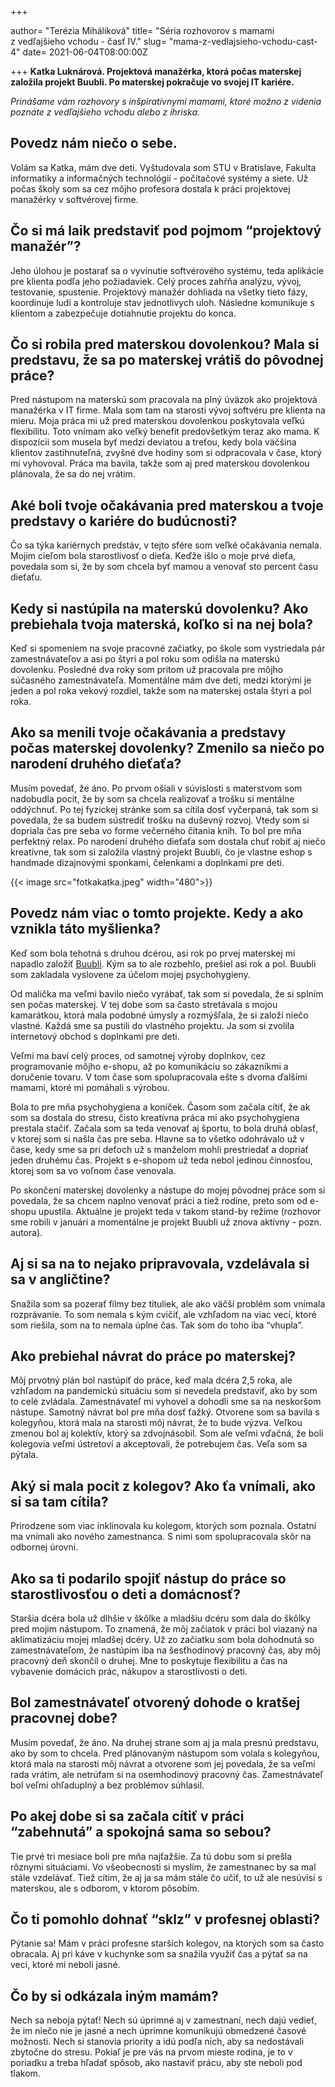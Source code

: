 +++

author= "Terézia Miháliková"
title= "Séria rozhovorov s mamami z&nbsp;vedľajšieho vchodu - časť IV."
slug= "mama-z-vedlajsieho-vchodu-cast-4"
date= 2021-06-04T08:00:00Z

+++
**Katka Luknárová. Projektová manažérka, ktorá počas materskej založila projekt Buubli.
Po materskej pokračuje vo svojej IT kariére.**

*Prinášame vám rozhovory s inšpiratívnymi mamami, ktoré možno z&nbsp;videnia poznáte z&nbsp;vedľajšieho vchodu alebo z ihriska.*

<!--more-->

## Povedz nám niečo o sebe.

Volám sa Katka, mám dve deti. Vyštudovala som STU v Bratislave, Fakulta informatiky a informačných technológií - počítačové systémy a siete. Už počas školy som sa cez môjho profesora dostala k práci projektovej manažérky v softvérovej firme.


## Čo si má laik predstaviť pod pojmom “projektový manažér”?

Jeho úlohou je postarať sa o vyvinutie softvérového systému, teda aplikácie pre klienta podľa jeho požiadaviek. Celý proces zahŕňa analýzu, vývoj, testovanie, spustenie. Projektový manažér dohliada na všetky tieto fázy, koordinuje ludi a kontroluje stav jednotlivych uloh. Následne komunikuje s klientom a zabezpečuje dotiahnutie projektu do konca. 


## Čo si robila pred materskou dovolenkou? Mala si predstavu, že sa po materskej vrátiš do pôvodnej práce?

Pred nástupom na materskú som pracovala na plný úväzok ako projektová manažérka v IT firme. Mala som tam na starosti vývoj softvéru pre klienta na mieru. Moja práca mi už pred materskou dovolenkou poskytovala veľkú flexibilitu. Toto vnímam ako veľký benefit predovšetkým teraz ako mama. K dispozícii som musela byť medzi deviatou a treťou, kedy bola väčšina klientov zastihnuteľná, zvyšné dve hodiny som si odpracovala v čase, ktorý mi vyhovoval. Práca ma bavila, takže som aj pred materskou dovolenkou plánovala, že sa do nej vrátim.

## Aké boli tvoje očakávania pred materskou a tvoje predstavy o kariére do budúcnosti?

Čo sa týka kariérnych predstáv, v tejto sfére som veľké očakávania nemala. Mojim cieľom bola starostlivosť o dieťa. Keďže išlo o moje prvé dieťa, povedala som si, že by som chcela byť mamou a venovať sto percent času dieťaťu. 


## Kedy si nastúpila na materskú dovolenku? Ako prebiehala tvoja materská, koľko si na nej bola?

Keď si spomeniem na svoje pracovné začiatky, po škole som vystriedala pár zamestnávateľov a  asi po štyri a pol roku som odišla na materskú dovolenku. Posledné dva roky som pritom už pracovala pre môjho súčasného zamestnávateľa. Momentálne mám dve deti, medzi ktorými je jeden a pol roka vekový rozdiel, takže som na materskej ostala štyri a pol roka.


## Ako sa menili tvoje očakávania a predstavy počas materskej dovolenky? Zmenilo sa niečo po narodení druhého dieťaťa?

Musím povedať, že áno. Po prvom ošiali v súvislosti s materstvom som nadobudla pocit, že by som sa chcela realizovať a trošku si mentálne oddýchnuť. Po tej fyzickej stránke som sa cítila dosť vyčerpaná, tak som si povedala, že sa budem sústrediť trošku na duševný rozvoj. Vtedy som si dopriala čas pre seba vo forme večerného čítania kníh. To bol pre mňa perfektný relax. Po narodení druhého dieťaťa som dostala chuť robiť aj niečo kreatívne, tak som si založila vlastný projekt Buubli, čo je vlastne eshop s handmade dizajnovými sponkami, čelenkami a doplnkami pre deti.  

{{< image src="fotkakatka.jpeg" width="480">}}

## Povedz nám viac o tomto projekte. Kedy a ako vznikla táto myšlienka?

Keď som bola tehotná s druhou dcérou, asi rok po prvej materskej mi napadlo založiť [Buubli](https://buubli.sk/). Kým sa to ale rozbehlo, prešiel asi rok a pol. Buubli som zakladala vyslovene za účelom mojej psychohygieny.

Od malička ma veľmi bavilo niečo vyrábať, tak som si povedala, že si splním sen počas materskej. V tej dobe som sa často stretávala s mojou kamarátkou, ktorá mala podobné úmysly a rozmýšľala, že si založí niečo vlastné. Každá sme sa pustili do vlastného projektu. Ja som si zvolila internetový obchod s doplnkami pre deti. 

Veľmi ma baví celý proces, od samotnej výroby doplnkov, cez programovanie môjho e-shopu, až po komunikáciu so zákazníkmi a doručenie tovaru. V tom čase som spolupracovala ešte s dvoma ďalšími mamami, ktoré mi pomáhali s výrobou. 


Bola to pre mňa psychohygiena a koníček. Časom som začala cítiť, že ak som sa dostala do stresu, čisto kreatívna práca mi ako psychohygiena prestala stačiť. Začala som sa teda venovať aj športu, to bola druhá oblasť, v ktorej som si našla čas pre seba. Hlavne sa to všetko odohrávalo už v čase, kedy sme sa pri deťoch už s manželom mohli prestriedať a dopriať jeden druhému čas. Projekt s e-shopom už teda nebol jedinou činnosťou, ktorej som sa vo voľnom čase venovala. 

Po skončení materskej dovolenky a nástupe do mojej pôvodnej práce som si povedala, že sa chcem naplno venovať práci a tiež rodine, preto som od e-shopu upustila. Aktuálne je projekt teda v takom stand-by režime (rozhovor sme robili v januári a momentálne je projekt Buubli už znova aktívny - pozn. autora).


## Aj si sa na to nejako pripravovala, vzdelávala si sa v angličtine?

Snažila som sa pozerať filmy bez tituliek, ale ako väčší problém som vnímala rozprávanie. To som nemala s kým cvičiť, ale vzhľadom na viac vecí, ktoré som riešila, som na to nemala úplne čas. Tak som do toho iba “vhupla”. 


## Ako prebiehal návrat do práce po materskej? 

Môj prvotný plán bol nastúpiť do práce, keď mala dcéra 2,5 roka, ale vzhľadom na pandemickú situáciu som si nevedela predstaviť, ako by som to celé zvládala. Zamestnávateľ mi vyhovel a dohodli sme sa na neskoršom nástupe. 
Samotný návrat bol pre mňa dosť ťažký. Otvorene som sa bavila s kolegyňou, ktorá mala na starosti môj návrat, že to bude výzva. Veľkou zmenou bol aj kolektív, ktorý sa zdvojnásobil. 
Som ale veľmi vďačná, že boli kolegovia veľmi ústretoví a akceptovali, že potrebujem čas. Veľa som sa pýtala.


## Aký si mala pocit z kolegov? Ako ťa vnímali, ako si sa tam cítila?

Prirodzene som viac inklinovala ku kolegom, ktorých som poznala. Ostatní ma vnímali ako nového zamestnanca. S nimi som spolupracovala skôr na odbornej úrovni. 


## Ako sa ti podarilo spojiť nástup do práce so starostlivosťou o deti a domácnosť? 

Staršia dcéra bola už dlhšie v škôlke a mladšiu dcéru som dala do škôlky pred mojim nástupom. To znamená, že môj začiatok v práci bol viazaný na aklimatizáciu mojej mladšej dcéry.  Už zo začiatku som bola dohodnutá so zamestnávateľom, že nastúpim iba na šesťhodinový pracovný čas, aby môj pracovný deň skončil o druhej. Mne to poskytuje flexibilitu a čas na vybavenie domácich prác, nákupov a starostlivosti o deti.


## Bol zamestnávateľ otvorený dohode o kratšej pracovnej dobe?

Musím povedať, že áno. Na druhej strane som aj ja mala presnú predstavu, ako by som to chcela. Pred plánovaným nástupom som volala s kolegyňou, ktorá mala na starosti môj návrat a otvorene som jej povedala, že sa veľmi rada vrátim, ale netrúfam si na osemhodinový pracovný čas. Zamestnávateľ bol veľmi ohľaduplný a bez problémov súhlasil.


## Po akej dobe si sa začala cítiť v práci “zabehnutá” a spokojná sama so sebou?

Tie prvé tri mesiace boli pre mňa najťažšie. Za tú dobu som si prešla rôznymi situáciami. Vo všeobecnosti si myslím, že zamestnanec by sa mal stále vzdelávať. Tiež cítim, že aj ja sa mám stále čo učiť, to už ale nesúvisí s materskou, ale s odborom, v ktorom pôsobím. 

## Čo ti pomohlo dohnať “sklz” v profesnej oblasti?

Pýtanie sa! Mám v práci profesne starších kolegov, na ktorých som sa často obracala. Aj pri káve v kuchynke som sa snažila využiť čas a pýtať sa na veci, ktoré mi neboli jasné.


## Čo by si odkázala iným mamám?

Nech sa neboja pýtať! Nech sú úprimné aj v zamestnaní, nech dajú vedieť, že im niečo nie je jasné a nech úprimne komunikujú obmedzené časové možnosti. Nech si stanovia priority a idú podľa nich, aby sa nedostávali zbytočne do stresu. Pokiaľ je pre vás na prvom mieste rodina, je to v poriadku a treba hľadať spôsob, ako nastaviť prácu, aby ste neboli pod tlakom.








